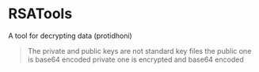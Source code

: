 # RSATools
A tool for decrypting data (protidhoni)
> The private and public keys are not standard key files
> the public one is base64 encoded
> private one is encrypted and base64 encoded